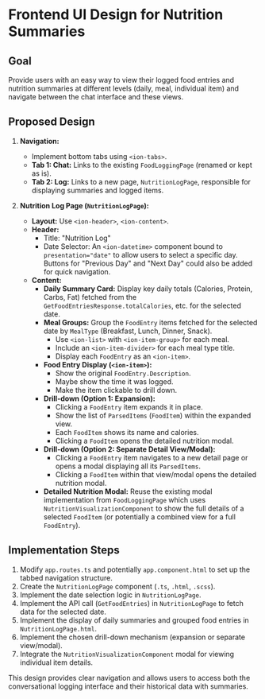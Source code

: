 # Frontend UI Design for Nutrition Summaries

## Goal
Provide users with an easy way to view their logged food entries and nutrition summaries at different levels (daily, meal, individual item) and navigate between the chat interface and these views.

## Proposed Design

1.  **Navigation:**
    *   Implement bottom tabs using `<ion-tabs>`.
    *   **Tab 1: Chat:** Links to the existing `FoodLoggingPage` (renamed or kept as is).
    *   **Tab 2: Log:** Links to a new page, `NutritionLogPage`, responsible for displaying summaries and logged items.

2.  **Nutrition Log Page (`NutritionLogPage`):**
    *   **Layout:** Use `<ion-header>`, `<ion-content>`.
    *   **Header:**
        *   Title: "Nutrition Log"
        *   Date Selector: An `<ion-datetime>` component bound to `presentation="date"` to allow users to select a specific day. Buttons for "Previous Day" and "Next Day" could also be added for quick navigation.
    *   **Content:**
        *   **Daily Summary Card:** Display key daily totals (Calories, Protein, Carbs, Fat) fetched from the `GetFoodEntriesResponse.totalCalories`, etc. for the selected date.
        *   **Meal Groups:** Group the `FoodEntry` items fetched for the selected date by `MealType` (Breakfast, Lunch, Dinner, Snack).
            *   Use `<ion-list>` with `<ion-item-group>` for each meal.
            *   Include an `<ion-item-divider>` for each meal type title.
            *   Display each `FoodEntry` as an `<ion-item>`.
        *   **Food Entry Display (`<ion-item>`):**
            *   Show the original `FoodEntry.Description`.
            *   Maybe show the time it was logged.
            *   Make the item clickable to drill down.
        *   **Drill-down (Option 1: Expansion):**
            *   Clicking a `FoodEntry` item expands it in place.
            *   Show the list of `ParsedItems` (`FoodItem`) within the expanded view.
            *   Each `FoodItem` shows its name and calories.
            *   Clicking a `FoodItem` opens the detailed nutrition modal.
        *   **Drill-down (Option 2: Separate Detail View/Modal):**
            *   Clicking a `FoodEntry` item navigates to a new detail page or opens a modal displaying all its `ParsedItems`.
            *   Clicking a `FoodItem` within that view/modal opens the detailed nutrition modal.
        *   **Detailed Nutrition Modal:** Reuse the existing modal implementation from `FoodLoggingPage` which uses `NutritionVisualizationComponent` to show the full details of a selected `FoodItem` (or potentially a combined view for a full `FoodEntry`).

## Implementation Steps

1.  Modify `app.routes.ts` and potentially `app.component.html` to set up the tabbed navigation structure.
2.  Create the `NutritionLogPage` component (`.ts`, `.html`, `.scss`).
3.  Implement the date selection logic in `NutritionLogPage`.
4.  Implement the API call (`GetFoodEntries`) in `NutritionLogPage` to fetch data for the selected date.
5.  Implement the display of daily summaries and grouped food entries in `NutritionLogPage.html`.
6.  Implement the chosen drill-down mechanism (expansion or separate view/modal).
7.  Integrate the `NutritionVisualizationComponent` modal for viewing individual item details.

This design provides clear navigation and allows users to access both the conversational logging interface and their historical data with summaries.
